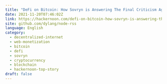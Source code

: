 ```yaml
---
title: "DeFi on Bitcoin: How Sovryn is Answering The Final Criticism Against Bitcoin"
date: 2021-11-20T07:46:02Z
link: https://hackernoon.com/defi-on-bitcoin-how-sovryn-is-answering-the-final-criticism-against-bitcoin?source=rss&utm_medium=RSS&utm_source=news.12bit.vn
site: github.com/dylang/node-rss
language: English
category:
  - decentralized-internet
  - web-monetization
  - bitcoin
  - defi
  - sovryn
  - cryptocurrency
  - blockchain
  - hackernoon-top-story
draft: false
---
```

